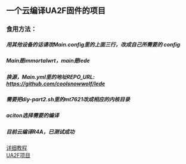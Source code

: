 
## 一个云编译UA2F固件的项目

### 食用方法：
##### 用其他设备的话请改Main.config里的上面三行，改成自己所需要的 config
##### Main是immortalwrt，main是lede
##### 换源，Main.yml里的地址REPO_URL: https://github.com/coolsnowwolf/lede
##### 需要把diy-part2.sh里的mt7621改成相应的内核目录
##### aciton选择需要的编译
##### 目前云编译R4A，已测试成功

<a href="https://sunbk201public.notion.site/sunbk201public/OpenWrt-f59ae1a76741486092c27bc24dbadc59">详细教程</a><br>
<a href=“https://github.com/Zxilly/UA2F”>UA2F项目</a><br>
